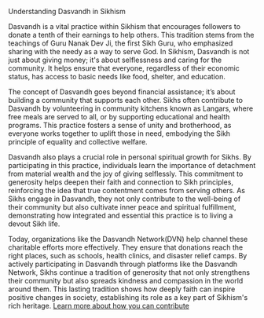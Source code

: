 Understanding Dasvandh in Sikhism

Dasvandh is a vital practice within Sikhism that encourages followers to donate a tenth of their earnings to help others. This tradition stems from the teachings of Guru Nanak Dev Ji, the first Sikh Guru, who emphasized sharing with the needy as a way to serve God. In Sikhism, Dasvandh is not just about giving money; it's about selflessness and caring for the community. It helps ensure that everyone, regardless of their economic status, has access to basic needs like food, shelter, and education.

The concept of Dasvandh goes beyond financial assistance; it’s about building a community that supports each other. Sikhs often contribute to Dasvandh by volunteering in community kitchens known as Langars, where free meals are served to all, or by supporting educational and health programs. This practice fosters a sense of unity and brotherhood, as everyone works together to uplift those in need, embodying the Sikh principle of equality and collective welfare.


Dasvandh also plays a crucial role in personal spiritual growth for Sikhs. By participating in this practice, individuals learn the importance of detachment from material wealth and the joy of giving selflessly. This commitment to generosity helps deepen their faith and connection to Sikh principles, reinforcing the idea that true contentment comes from serving others. As Sikhs engage in Dasvandh, they not only contribute to the well-being of their community but also cultivate inner peace and spiritual fulfillment, demonstrating how integrated and essential this practice is to living a devout Sikh life.


Today, organizations like the Dasvandh Network(DVN) help channel these charitable efforts more effectively. They ensure that donations reach the right places, such as schools, health clinics, and disaster relief camps.
By actively participating in Dasvandh through platforms like the Dasvandh Network, Sikhs continue a tradition of generosity that not only strengthens their community but also spreads kindness and compassion in the world around them. This lasting tradition shows how deeply faith can inspire positive changes in society, establishing its role as a key part of Sikhism's rich heritage.
[Learn more about how you can contribute](https://dvnetwork.org/)




